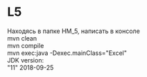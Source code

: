 ﻿# L5
Находясь в папке HM_5, написать в консоле <br>
mvn clean <br>
mvn compile <br>
mvn exec:java -Dexec.mainClass="Excel" <br>
JDK version: <br>
"11" 2018-09-25 <br>
